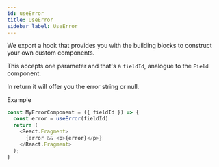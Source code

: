 ```yaml
---
id: useError
title: UseError
sidebar_label: UseError
---
```


We export a hook that provides you with the building blocks to construct your own custom components.

This accepts one parameter and that's a `fieldId`, analogue to the `Field` component.

In return it will offer you the error string or null.

Example

```javascript
const MyErrorComponent = ({ fieldId }) => {
  const error = useError(fieldId)
  return (
    <React.Fragment>
      {error && <p>{error}</p>}
    </React.Fragment>
  );
}
```
